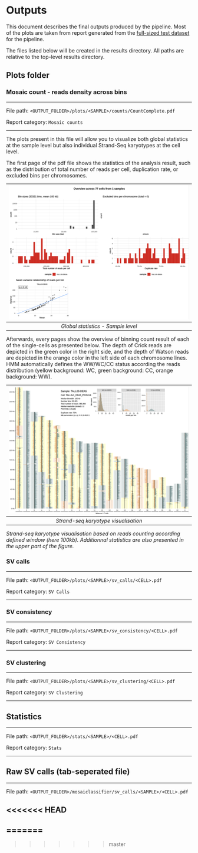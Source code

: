 # Outputs

This document describes the final outputs produced by the pipeline. Most of the plots are taken from report generated from the [full-sized test dataset](https://sandbox.zenodo.org/record/1074721) for the pipeline.

The files listed below will be created in the results directory. All paths are relative to the top-level results directory.



## Plots folder

### Mosaic count - reads density across bins

---
File path: `<OUTPUT_FOLDER>/plots/<SAMPLE>/counts/CountComplete.pdf`

Report category: `Mosaic counts`

---



The plots present in this file will allow you to visualize both global statistics at the sample level but also individual Strand-Seq karyotypes at the cell level.

The first page of the pdf file shows the statistics of the analysis result, such
as the distribution of total number of reads per cell, duplication rate, or excluded bins per chromosomes. 


| ![summary](images/plots/stats.png) |
| :--------------------------------: |
| *Global statistics - Sample level* |

Afterwards, every pages show the overview of binning count result of each of the single-cells as presented below. The depth of Crick reads are depicted in the green color in the right side, and the depth of Watson reads are depicted in the orange color in the left side of each chromosome lines. HMM automatically defines the WW/WC/CC status according the reads distribution (yellow background: WC, green background: CC, orange background: WW).


|   ![summary](images/plots/414.png)   |
| :----------------------------------: |
| *Strand-seq karyotype visualisation* |

*Strand-seq karyotype visualisation based on reads counting according defined window (here 100kb). Additionnal statistics are also presented in the upper part of the figure.* 


### SV calls
---
File path: `<OUTPUT_FOLDER>/plots/<SAMPLE>/sv_calls/<CELL>.pdf`

Report category: `SV Calls`


---


### SV consistency
---
File path: `<OUTPUT_FOLDER>/plots/<SAMPLE>/sv_consistency/<CELL>.pdf`

Report category: `SV Consistency`


---


### SV clustering
---
File path: `<OUTPUT_FOLDER>/plots/<SAMPLE>/sv_clustering/<CELL>.pdf`

Report category: `SV Clustering`

---

## Statistics
---
File path: `<OUTPUT_FOLDER>/stats/<SAMPLE>/<CELL>.pdf`

Report category: `Stats`

---

## Raw SV calls (tab-seperated file)
---
File path: `<OUTPUT_FOLDER>/mosaiclassifier/sv_calls/<SAMPLE>/<CELL>.pdf`

<<<<<<< HEAD
---
=======
---
>>>>>>> master
